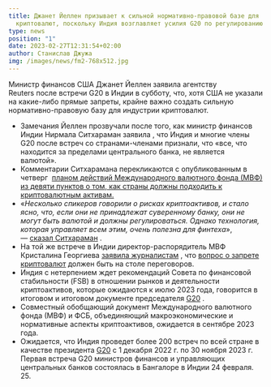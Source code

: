 ```yaml
---
title: Джанет Йеллен призывает к сильной нормативно-правовой базе для
  криптовалют, поскольку Индия возглавляет усилия G20 по регулированию
type: news
position: "1"
date: 2023-02-27T12:31:54+02:00
author: Станислав Джужа
img: /images/news/fm2-768x512.jpg
---
```

Министр финансов США Джанет Йеллен заявила агентству Reuters после встречи G20 в Индии в субботу, что, хотя США не указали на какие-либо прямые запреты, крайне важно создать сильную нормативно-правовую базу для индустрии криптовалют. 

* Замечания Йеллен прозвучали после того, как министр финансов Индии Нирмала Ситхараман заявила , что Индия и многие члены G20 после встреч со странами-членами признали, что «все, что находится за пределами центрального банка, не является валютой». 
* Комментарии Ситхарамана перекликаются с опубликованным в четверг  [планом действий Международного валютного фонда (МВФ) из девяти пунктов о том, как страны должны подходить к криптовалютным активам.](https://www.imf.org/en/News/Articles/2023/02/23/pr2351-imf-executive-board-discusses-elements-of-effective-policies-for-crypto-assets)
* «*Несколько спикеров говорили о рисках криптоактивов, и стало ясно, что, если они не принадлежат суверенному банку, они не могут быть валютой и должны регулироваться. Однако технология, которая управляет всем этим, очень полезна для финтеха*», — [сказал Ситхараман](https://twitter.com/nsitharamanoffc/status/1629504195496910849) .  
* На той же встрече в Индии директор-распорядитель МВФ Кристалина Георгиева [заявила журналистам](https://www.thecoinrepublic.com/2023/02/26/imf-director-consider-crypto-ban-as-an-option-if-needed-in-future/) , что [вопрос о запрете криптовалют](https://www.reuters.com/world/imf-flags-debt-disagreements-says-banning-crypto-should-not-be-off-table-2023-02-25/) должен быть на столе переговоров.
* Индия с нетерпением ждет рекомендаций Совета по финансовой стабильности (FSB) в отношении рынков и деятельности криптоактивов, которые ожидаются к июлю 2023 года, говорится в итоговом и итоговом документе председателя [G20](https://static.pib.gov.in/WriteReadData/specificdocs/documents/2023/feb/doc2023225162701.pdf) . 
* Совместный обобщающий документ Международного валютного фонда (МВФ) и ФСБ, объединяющий макроэкономические и нормативные аспекты криптоактивов, ожидается в сентябре 2023 года.
* Ожидается, что Индия проведет более 200 встреч по всей стране в качестве президента [G20](https://www.mea.gov.in/press-releases.htm?dtl/35700/Indias_forthcoming_G20_Presidency) с 1 декабря 2022 г. по 30 ноября 2023 г. Первая встреча G20 министров финансов и управляющих центральных банков состоялась в Бангалоре в Индии 24 февраля. 25.